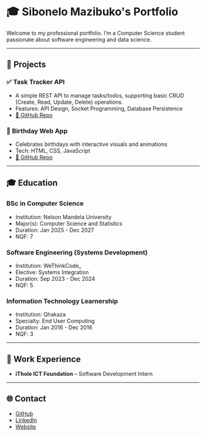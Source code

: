 # 🎓 Sibonelo Mazibuko's Portfolio

Welcome to my professional portfolio. I’m a Computer Science student passionate about software engineering and data science.

---

## 📁 Projects

### ✅ Task Tracker API
- A simple REST API to manage tasks/todos, supporting basic CRUD (Create, Read, Update, Delete) operations.
- Features: API Design, Socket Programming, Database Persistence
- [🔗 GitHub Repo](https://github.com/FRESHMEMBA/task-tracker)

### 🎉 Birthday Web App
- Celebrates birthdays with interactive visuals and animations
- Tech: HTML, CSS, JavaScript
- [🔗 GitHub Repo](https://github.com/FRESHMEMBA/bday)

---

## 🎓 Education

### **BSc in Computer Science**
- Institution: Nelson Mandela University
- Major(s): Computer Science and Statistics
- Duration: Jan 2025 - Dec 2027
- NQF: 7

### **Software Engineering (Systems Development)**
- Institution: WeThinkCode_
- Elective: Systems Integration
- Duration: Sep 2023 - Dec 2024
- NQF: 5

### **Information Technology Learnership**
- Institution: Qhakaza
- Specialty: End User Computing
- Duration: Jan 2016 - Dec 2016
- NQF: 3

---

## 💼 Work Experience
- **iThole ICT Foundation** – Software Development Intern

---

## 🌐 Contact
- [GitHub](https://github.com/FRESHMEMBA)
- [LinkedIn](https://www.linkedin.com/in/sibonelo-mazibuko-14808b193/)
- [Website](https://freshmemba.github.io)
